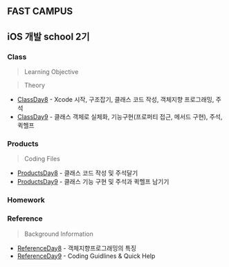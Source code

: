 ## FAST CAMPUS
## iOS 개발 school 2기


### Class
> Learning Objective

> Theory


* [ClassDay8] - Xcode 시작, 구조잡기, 클래스 코드 작성, 객체지향 프로그래밍, 주석
* [ClassDay9] - 클래스 객체로 실체화, 기능구현(프로퍼티 접근, 메서드 구현), 주석, 퀵헬프


### Products
> Coding Files


* [ProductsDay8] - 클래스 코드 작성 및 주석달기
* [ProductsDay9] - 클래스 기능 구현 및 주석과 퀵헬프 남기기


### Homework


### Reference
> Background Information


* [ReferenceDay8] - 객체지향프로그래밍의 특징
* [ReferenceDay9] - Coding Guidlines & Quick Help


[ClassDay8]: <https://github.com/HeekyeongLee/iOS_2ndClass_HKLee/blob/master/Class/Day8.md>
[ClassDay9]: <https://github.com/HeekyeongLee/iOS_2ndClass_HKLee/blob/master/Class/Day9.md>

[ProductsDay8]: <https://github.com/HeekyeongLee/iOS_2ndClass_HKLee/blob/master/Products/PracticeDay8.zip>
[ProductsDay9]: <https://github.com/HeekyeongLee/iOS_2ndClass_HKLee/blob/master/Products/PracticeDay9.zip>

[ReferenceDay8]: <https://github.com/HeekyeongLee/iOS_2ndClass_HKLee/blob/master/Reference/Day8.md>
[ReferenceDay9]: <https://github.com/HeekyeongLee/iOS_2ndClass_HKLee/blob/master/Reference/Day9.md> 
